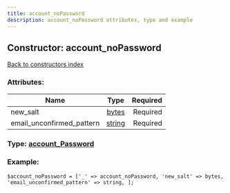 ```yaml
---
title: account_noPassword
description: account_noPassword attributes, type and example
---
```

## Constructor: account\_noPassword  
[Back to constructors index](index.md)



### Attributes:

| Name     |    Type       | Required |
|----------|:-------------:|---------:|
|new\_salt|[bytes](../types/bytes.md) | Required|
|email\_unconfirmed\_pattern|[string](../types/string.md) | Required|



### Type: [account\_Password](../types/account_Password.md)


### Example:

```
$account_noPassword = ['_' => account_noPassword, 'new_salt' => bytes, 'email_unconfirmed_pattern' => string, ];
```